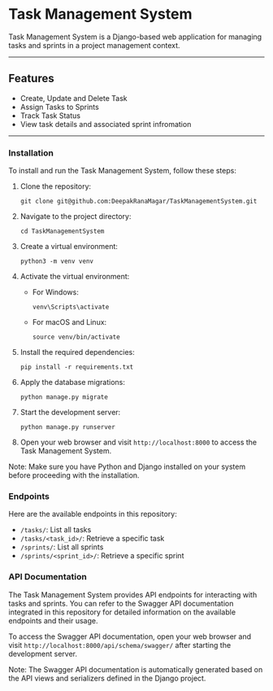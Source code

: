 # Task Management System

Task Management System is a Django-based web application for managing tasks and sprints in a project management context.

***
## Features
<ul>
    <li>Create, Update and Delete Task</li>
    <li>Assign Tasks to Sprints</li>
    <li>Track Task Status</li>
    <li>View task details and associated sprint infromation</li>
</ul>

***
### Installation
To install and run the Task Management System, follow these steps:

1. Clone the repository:
    ```
    git clone git@github.com:DeepakRanaMagar/TaskManagementSystem.git
    ```

2. Navigate to the project directory:
    ```
    cd TaskManagementSystem
    ```

3. Create a virtual environment:
    ```
    python3 -m venv venv
    ```

4. Activate the virtual environment:
    - For Windows:
      ```
      venv\Scripts\activate
      ```
    - For macOS and Linux:
      ```
      source venv/bin/activate
      ```

5. Install the required dependencies:
    ```
    pip install -r requirements.txt
    ```

6. Apply the database migrations:
    ```
    python manage.py migrate
    ```

7. Start the development server:
    ```
    python manage.py runserver
    ```

8. Open your web browser and visit `http://localhost:8000` to access the Task Management System.

Note: Make sure you have Python and Django installed on your system before proceeding with the installation.

### Endpoints
Here are the available endpoints in this repository:

- `/tasks/`: List all tasks
- `/tasks/<task_id>/`: Retrieve a specific task
- `/sprints/`: List all sprints
- `/sprints/<sprint_id>/`: Retrieve a specific sprint
  
### API Documentation
The Task Management System provides API endpoints for interacting with tasks and sprints. You can refer to the Swagger API documentation integrated in this repository for detailed information on the available endpoints and their usage.

To access the Swagger API documentation, open your web browser and visit `http://localhost:8000/api/schema/swagger/` after starting the development server.

Note: The Swagger API documentation is automatically generated based on the API views and serializers defined in the Django project.

